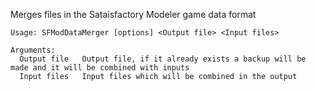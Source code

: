 Merges files in the Sataisfactory Modeler game data format

```
Usage: SFModDataMerger [options] <Output file> <Input files>

Arguments:
  Output file   Output file, if it already exists a backup will be made and it will be combined with inputs
  Input files   Input files which will be combined in the output
```